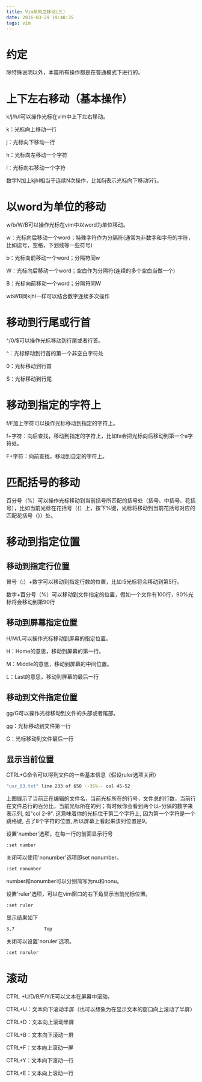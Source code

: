 ```yaml
---
title: Vim系列之移动(三)
date: 2016-03-29 19:48:35
tags: vim
---
```

# 约定

 除特殊说明以外，本篇所有操作都是在普通模式下进行的。

# 上下左右移动（基本操作）

k/j/h/l可以操作光标在vim中上下左右移动。

k：光标向上移动一行

j：光标向下移动一行

h：光标向左移动一个字符

l：光标向右移动一个字符

数字N加上kjhl相当于连续N次操作，比如5j表示光标向下移动5行。

# 以word为单位的移动

w/b/W/B可以操作光标在vim中以word为单位移动。

w：光标向后移动一个word；特殊字符作为分隔符(通常为非数字和字母的字符，比如逗号，空格，下划线等一些符号)

b：光标向前移动一个word；分隔符同w

W：光标向后移动一个word；空白作为分隔符(连续的多个空白当做一个)

B：光标向前移动一个word；分隔符同W

wbWB同kjhl一样可以结合数字连续多次操作

# 移动到行尾或行首

^/0/$可以操作光标移动到行尾或者行首。

^：光标移动到行首的第一个非空白字符处

0：光标移动到行首

$：光标移动到行尾

<!-- more -->

# 移动到指定的字符上

f/F加上字符可以操作光标移动到指定的字符上。

f+字符：向后查找，移动到指定的字符上，比如fa会把光标向后移动到第一个a字符处。

F+字符：向前查找，移动到自定的字符上。

# 匹配括号的移动

百分号（%）可以操作光标移动到当前括号所匹配的括号处（括号、中括号、花括号），比如当前光标在花括号（{）上，按下%键，光标将移动到当前花括号对应的匹配花括号（}）处。

# 移动到指定位置

## 移动到指定行位置

冒号（:）+数字可以移动到指定行数的位置，比如:5光标将会移动到第5行。

数字+百分号（%）可以移动到文件指定的位置，假如一个文件有100行，90%光标将会移动到第90行

## 移动到屏幕指定位置

H/M/L可以操作光标移动到屏幕的指定位置。

H：Home的意思，移动到屏幕的第一行。

M：Middle的意思，移动到屏幕的中间位置。

L：Last的意思，移动到屏幕的最后一行

## 移动到文件指定位置

gg/G可以操作光标移动到文件的头部或者尾部。

gg：光标移动到文件第一行

G：光标移动到文件最后一行

## 显示当前位置

CTRL+G命令可以得到文件的一些基本信息（假设ruler选项关闭）

```bash
"usr_03.txt" line 233 of 650 --35%-- col 45-52
```

上图展示了当前正在编辑的文件名，当前光标所在的行号，文件总的行数，当前行在文件总行的百分比，当前光标所在的列；有时候你会看到两个以-分隔的数字来表示列, 如"col 2-9". 这意味着你的光标位于第二个字符上, 因为第一个字符是一个跳格键, 占了8个字符的位置, 所以屏幕上看起来该列位置是9。

设置'number'选项，在每一行的前面显示行号

```bash
:set number
```

关闭可以使用'nonumber'选项即set nonumber。

```bash
:set nonumber
```

number和nonumber可以分别简写为nu和nonu。

设置'ruler'选项，可以在vim窗口的右下角显示当前光标位置。

```bash
:set ruler
```

显示结果如下

```bash
3,7           Top
```

关闭可以设置'noruler'选项。

```bash
:set noruler
```

# 滚动

CTRL +U/D/B/F/Y/E可以文本在屏幕中滚动。

CTRL+U：文本向下滚动半屏（也可以想象为在显示文本的窗口向上滚动了半屏）

CTRL+D：文本向上滚动半屏

CTRL+B：文本向下滚动一屏

CTRL+F：文本向上滚动一屏

CTRL+Y：文本向下滚动一行

CTRL+E：文本向上滚动一行

